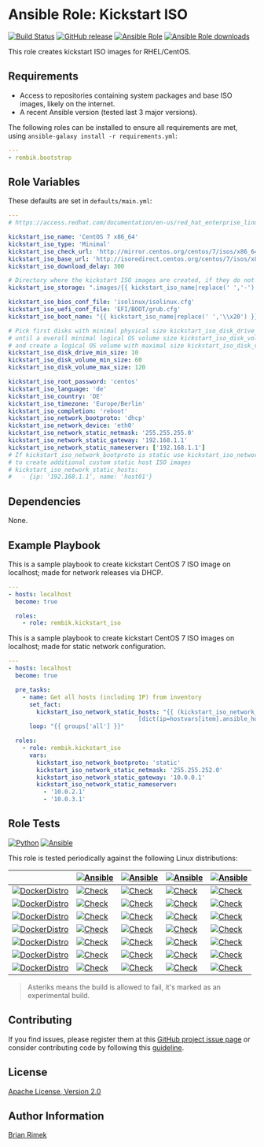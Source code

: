 Ansible Role: Kickstart ISO
===========================

[![Build Status](https://img.shields.io/travis/rembik/ansible-role-kickstart-iso/master.svg?logo=travis&logoColor=EEE)][travis_ci]
[![GitHub release](https://img.shields.io/github/release/rembik/ansible-role-kickstart-iso.svg?&colorB=56b4b6&logo=github&logoColor=EEE)](https://github.com/rembik/ansible-role-kickstart-iso/releases)
[![Ansible Role](https://img.shields.io/ansible/role/36241.svg?colorB=56b4b6&logo=ansible&logoColor=EEE)][ansible_galaxy]
[![Ansible Role downloads](https://img.shields.io/ansible/role/d/36241.svg?label=downloads&logo=ansible&logoColor=EEE)][ansible_galaxy]

This role creates kickstart ISO images for RHEL/CentOS.

Requirements
------------

- Access to repositories containing system packages and base ISO images, likely on the internet.
- A recent Ansible version (tested last 3 major versions).

The following roles can be installed to ensure all requirements are met, using `ansible-galaxy install -r requirements.yml`:

```yaml
---
- rembik.bootstrap

```

Role Variables
--------------

These defaults are set in `defaults/main.yml`:

```yaml
---
# https://access.redhat.com/documentation/en-us/red_hat_enterprise_linux/7/html/anaconda_customization_guide/sect-boot-menu-customization

kickstart_iso_name: 'CentOS 7 x86_64'
kickstart_iso_type: 'Minimal'
kickstart_iso_check_url: 'http://mirror.centos.org/centos/7/isos/x86_64/sha256sum.txt.asc'
kickstart_iso_base_url: 'http://isoredirect.centos.org/centos/7/isos/x86_64/'
kickstart_iso_download_delay: 300

# Directory where the kickstart ISO images are created, if they do not already exist
kickstart_iso_storage: ".images/{{ kickstart_iso_name|replace(' ','-') }}"

kickstart_iso_bios_conf_file: 'isolinux/isolinux.cfg'
kickstart_iso_uefi_conf_file: 'EFI/BOOT/grub.cfg'
kickstart_iso_boot_name: "{{ kickstart_iso_name|replace(' ','\\x20') }}"

# Pick first disks with minimal physical size kickstart_iso_disk_drive_min_size (GiB)
# until a overall minimal logical OS volume size kickstart_iso_disk_volume_min_size (GiB)
# and create a logical OS volume with maximal size kickstart_iso_disk_volume_max_size (GiB)
kickstart_iso_disk_drive_min_size: 10
kickstart_iso_disk_volume_min_size: 60
kickstart_iso_disk_volume_max_size: 120

kickstart_iso_root_password: 'centos'
kickstart_iso_language: 'de'
kickstart_iso_country: 'DE'
kickstart_iso_timezone: 'Europe/Berlin'
kickstart_iso_completion: 'reboot'
kickstart_iso_network_bootproto: 'dhcp'
kickstart_iso_network_device: 'eth0'
kickstart_iso_network_static_netmask: '255.255.255.0'
kickstart_iso_network_static_gateway: '192.168.1.1'
kickstart_iso_network_static_nameserver: ['192.168.1.1']
# If kickstart_iso_network_bootproto is static use kickstart_iso_network_static_hosts
# to create additional custom static host ISO images
# kickstart_iso_network_static_hosts:
#   - {ip: '192.168.1.1', name: 'host01'}
```

Dependencies
------------

None.

Example Playbook
----------------

This is a sample playbook to create kickstart CentOS 7 ISO image on
localhost; made for network releases via DHCP.

```yaml
---
- hosts: localhost
  become: true

  roles:
    - role: rembik.kickstart_iso
```

This is a sample playbook to create kickstart CentOS 7 ISO images on
localhost; made for static network configuration.

```yaml
---
- hosts: localhost
  become: true

  pre_tasks:
    - name: Get all hosts (including IP) from inventory
      set_fact:
        kickstart_iso_network_static_hosts: "{{ (kickstart_iso_network_static_hosts|default([])) +
                                     [dict(ip=hostvars[item].ansible_host, name=(item.split('.')[0]|lower))] }}"
      loop: "{{ groups['all'] }}"

  roles:
    - role: rembik.kickstart_iso
      vars:
        kickstart_iso_network_bootproto: 'static'
        kickstart_iso_network_static_netmask: '255.255.252.0'
        kickstart_iso_network_static_gateway: '10.0.0.1'
        kickstart_iso_network_static_nameserver:
          - '10.0.2.1'
          - '10.0.3.1'
```

Role Tests
----------

[![Python](https://img.shields.io/badge/python-2.7%20%7C%203.6-1488C6.svg)](https://www.python.org/)
[![Ansible](https://img.shields.io/badge/Ansible-2.6%20%7C%202.7%20%7C%202.8%20%7C%20devel%2A-56b4b6.svg)](https://ansible.com/)

This role is tested periodically against the following Linux distributions:

|| [![Ansible](https://img.shields.io/badge/2.6-56b4b6.svg)](https://docs.ansible.com/ansible/2.6/) | [![Ansible](https://img.shields.io/badge/2.7-56b4b6.svg)](https://docs.ansible.com/ansible/2.7/) | [![Ansible](https://img.shields.io/badge/2.8-56b4b6.svg)](https://docs.ansible.com/ansible/2.8/)| [![Ansible](https://img.shields.io/badge/devel%2A-56b4b6.svg)](https://docs.ansible.com/ansible/devel/) |
|---|---|---|---|---|
| [![DockerDistro](https://img.shields.io/badge/Alpine-latest%20%7C%20edge%2A-1488C6.svg?logo=docker&logoColor=EEE)](https://hub.docker.com/_/alpine) | [![Check](https://img.shields.io/badge/X-grey.svg)][travis_ci] | [![Check](https://img.shields.io/badge/X-grey.svg)][travis_ci] | [![Check](https://img.shields.io/badge/X-grey.svg)][travis_ci] | [![Check](https://img.shields.io/badge/X-grey.svg)][travis_ci] |
| [![DockerDistro](https://img.shields.io/badge/ArchLinux-latest-1488C6.svg?logo=docker&logoColor=EEE)](https://hub.docker.com/r/archlinux/base) | [![Check](https://img.shields.io/badge/X-grey.svg)][travis_ci] | [![Check](https://img.shields.io/badge/X-grey.svg)][travis_ci] | [![Check](https://img.shields.io/badge/X-grey.svg)][travis_ci] | [![Check](https://img.shields.io/badge/X-grey.svg)][travis_ci] |
| [![DockerDistro](https://img.shields.io/badge/CentOS-latest-1488C6.svg?logo=docker&logoColor=EEE)](https://hub.docker.com/_/centos) | [![Check](https://img.shields.io/badge/X-grey.svg)][travis_ci] | [![Check](https://img.shields.io/badge/X-grey.svg)][travis_ci] | [![Check](https://img.shields.io/badge/X-grey.svg)][travis_ci] | [![Check](https://img.shields.io/badge/X-grey.svg)][travis_ci] |
| [![DockerDistro](https://img.shields.io/badge/Debian-latest%20%7C%20unstable%2A-1488C6.svg?logo=docker&logoColor=EEE)](https://hub.docker.com/_/debian) | [![Check](https://img.shields.io/badge/X-grey.svg)][travis_ci] | [![Check](https://img.shields.io/badge/X-grey.svg)][travis_ci] | [![Check](https://img.shields.io/badge/X-grey.svg)][travis_ci] | [![Check](https://img.shields.io/badge/X-grey.svg)][travis_ci] |
| [![DockerDistro](https://img.shields.io/badge/Fedora-latest%20%7C%20rawhide%2A-1488C6.svg?logo=docker&logoColor=EEE)](https://hub.docker.com/_/fedora) | [![Check](https://img.shields.io/badge/X-grey.svg)][travis_ci] | [![Check](https://img.shields.io/badge/X-grey.svg)][travis_ci] | [![Check](https://img.shields.io/badge/X-grey.svg)][travis_ci] | [![Check](https://img.shields.io/badge/X-grey.svg)][travis_ci] |
| [![DockerDistro](https://img.shields.io/badge/openSUSE-Leap%20%7C%20Tumbleweed-1488C6.svg?logo=docker&logoColor=EEE)](https://hub.docker.com/_/opensuse) | [![Check](https://img.shields.io/badge/X-grey.svg)][travis_ci] | [![Check](https://img.shields.io/badge/X-grey.svg)][travis_ci] | [![Check](https://img.shields.io/badge/X-grey.svg)][travis_ci] | [![Check](https://img.shields.io/badge/X-grey.svg)][travis_ci] |
| [![DockerDistro](https://img.shields.io/badge/Ubuntu-latest%20%7C%20devel%2A-1488C6.svg?logo=docker&logoColor=EEE)](https://hub.docker.com/_/ubuntu) | [![Check](https://img.shields.io/badge/X-grey.svg)][travis_ci] | [![Check](https://img.shields.io/badge/X-grey.svg)][travis_ci] | [![Check](https://img.shields.io/badge/X-grey.svg)][travis_ci] | [![Check](https://img.shields.io/badge/X-grey.svg)][travis_ci] |

> Asteriks means the build is allowed to fail, it's marked as an experimental build.

Contributing
------------

If you find issues, please register them at this [GitHub project issue page](https://github.com/rembik/ansible-role-kickstart-iso/issues/new/choose) or consider contributing code by following this [guideline](http://github.com/rembik/ansible-role-kickstart-iso/tree/master/.github/CONTRIBUTING.md).

License
-------

[Apache License, Version 2.0](https://github.com/rembik/ansible-role-kickstart-iso/blob/master/LICENSE)

Author Information
------------------

[Brian Rimek](https://github.com/rembik)

[travis_ci]: https://travis-ci.org/rembik/ansible-role-kickstart-iso
[ansible_galaxy]: https://galaxy.ansible.com/rembik/kickstart_iso
